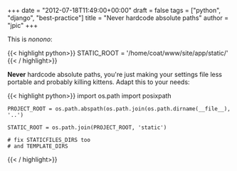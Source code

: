 +++
date = "2012-07-18T11:49:00+00:00"
draft = false
tags = ["python", "django", "best-practice"]
title = "Never hardcode absolute paths"
author = "jpic"
+++

This is *nonono*:


{{< highlight python>}}
    STATIC_ROOT = '/home/coat/www/site/app/static/'
{{< / highlight>}}


**Never** hardcode absolute paths, you're just making your settings file less portable and probably killing kittens. Adapt this to your needs:


{{< highlight python>}}
    import os.path
    import posixpath

    PROJECT_ROOT = os.path.abspath(os.path.join(os.path.dirname(__file__), '..')

    STATIC_ROOT = os.path.join(PROJECT_ROOT, 'static')

    # fix STATICFILES_DIRS too
    # and TEMPLATE_DIRS
{{< / highlight>}}

